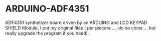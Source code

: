 # ARDUINO-ADF4351
ADF4351 synthetizer board driven by an ARDUINO and LCD KEYPAD SHIELD Module.
I put my original files ( per piecere .... do no clone  ... but really upgrade the program if you need). 
